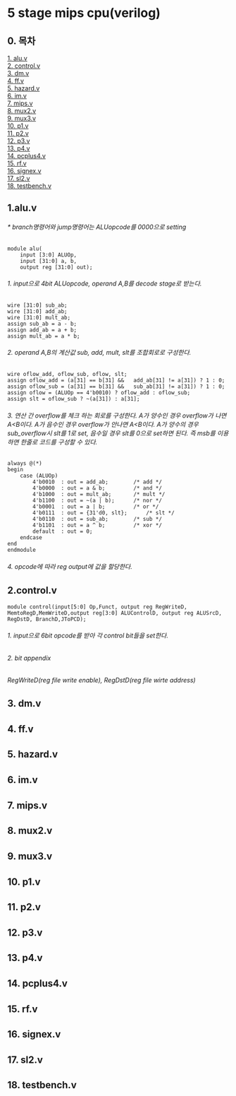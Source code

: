 # 5 stage mips cpu(verilog)
## 0. 목차  
[1. alu.v](#1)  
[2. control.v](#2)  
[3. dm.v](#3)  
[4. ff.v](#4)  
[5. hazard.v](#5)  
[6. im.v](#6)  
[7. mips.v](#7)  
[8. mux2.v](#8)  
[9. mux3.v](#9)  
[10. p1.v](#10)  
[11. p2.v](#11)  
[12. p3.v](#12)  
[13. p4.v](#13)  
[14. pcplus4.v](#14)  
[15. rf.v](#15)  
[16. signex.v](#16)  
[17. sl2.v](#17)  
[18. testbench.v](#18)  



<a name="1"></a>
## 1.alu.v
###### * branch명령어와 jump명령어는 ALUopcode를 0000으로 setting

	module alu(
		input [3:0] ALUOp,
		input [31:0] a, b,
		output reg [31:0] out);
###### 1. input으로 4bit ALUopcode,  operand A,B를 decode stage로 받는다.
	wire [31:0] sub_ab;
	wire [31:0] add_ab;
	wire [31:0] mult_ab;
	assign sub_ab = a - b;
	assign add_ab = a + b;
	assign mult_ab = a * b;
###### 2. operand A,B의 계산값 sub, add, mult, slt를 조합회로로 구성한다.
	wire oflow_add, oflow_sub, oflow, slt;
	assign oflow_add = (a[31] == b[31] && 	add_ab[31] != a[31]) ? 1 : 0;
	assign oflow_sub = (a[31] == b[31] && 	sub_ab[31] != a[31]) ? 1 : 0;
	assign oflow = (ALUOp == 4'b0010) ? oflow_add : oflow_sub;
	assign slt = oflow_sub ? ~(a[31]) : a[31];
###### 3.  연산 간 overflow를 체크 하는 회로를 구성한다.  A가 양수인 경우 overflow가 나면 A<B이다. A가 음수인 경우 overflow가 안나면 A<B이다.  A가 양수의 경우 sub_overflow시 slt를 1로 set, 음수일 경우 slt를 0으로 set하면 된다.  즉 msb를 이용하면 한줄로 코드를 구성할 수 있다.
	always @(*) 
	begin
		case (ALUOp)
			4'b0010  : out = add_ab;		/* add */
			4'b0000  : out = a & b;			/* and */
			4'b1000  : out = mult_ab;		/* mult */
			4'b1100  : out = ~(a | b);		/* nor */
			4'b0001  : out = a | b;			/* or */
			4'b0111  : out = {31'd0, slt};		/* slt */
			4'b0110  : out = sub_ab;		/* sub */
			4'b1101  : out = a ^ b;			/* xor */
			default  : out = 0;
		endcase
	end
	endmodule
###### 4.  opcode에 따라 reg output에 값을 할당한다.  

<a name="2"></a>
## 2.control.v
	module control(input[5:0] Op,Funct, output reg RegWriteD, MemtoRegD,MemWriteD,output reg[3:0] ALUControlD, output reg ALUSrcD, RegDstD, BranchD,JToPCD);
###### 1. input으로 6bit opcode를 받아 각 control bit들을 set한다.
###### 2. bit appendix
######  RegWriteD(reg file write enable), RegDstD(reg file wirte address)
######
######
######
######

<a name="3"></a>
## 3. dm.v
######
######
######
######
######
######
######
######
######

<a name="4"></a>
## 4. ff.v
######
######
######
######
######
######
######
######
######

<a name="5"></a>
## 5. hazard.v
######
######
######
######
######
######
######
######
######

<a name="6"></a>
## 6. im.v
######
######
######
######
######
######
######
######
######

<a name="7"></a>
## 7. mips.v
######
######
######
######
######
######
######
######
######

<a name="8"></a>
## 8. mux2.v
######
######
######
######
######
######
######
######
######

<a name="9"></a>
## 9. mux3.v
######
######
######
######
######
######
######
######
######

<a name="10"></a>
## 10. p1.v
######
######
######
######
######
######
######
######
######

<a name="11"></a>
## 11. p2.v
######
######
######
######
######
######
######
######
######

<a name="12"></a>
## 12. p3.v
######
######
######
######
######
######
######
######
######


<a name="13"></a>
## 13. p4.v
######
######
######
######
######
######
######
######
######

<a name="14"></a>
## 14. pcplus4.v
######
######
######
######
######
######
######
######
######

<a name="15"></a>
## 15. rf.v
######
######
######
######
######
######
######
######
######

<a name="16"></a>
## 16. signex.v
######
######
######
######
######
######
######
######
######

<a name="17"></a>
## 17. sl2.v
######
######
######
######
######
######
######
######
######

<a name="18"></a>
## 18. testbench.v 
######
######
######
######
######
######
######
######
######
<!--stackedit_data:
eyJoaXN0b3J5IjpbNDI3NDEzNDU0LC0yODI1MTgxMDEsLTYxNT
QyMTk3NCwtMjAyMDA3OTMzNCwxNjU1MTQ1NzQ2LC0xNDczMjk4
ODIyLDE1MDU1NDgyMjgsMTQzNTUyOTEyNiwtMTA3NjE1ODg4MS
wtMjA0MTU5MDMwNSwtMjE3OTE0NDI2LDI2MjY5NDM0NiwxNDA4
MTA5MDcyLDEzNzY4MDE2NjAsMTUyMTg0MTIyMiw1MjEzMjM3ND
UsMTQ0ODE4NjM0OCwtODMyOTkyMjY3LDE4MTM0NDkyMSwtMTU0
MzMyNjY1MF19
-->